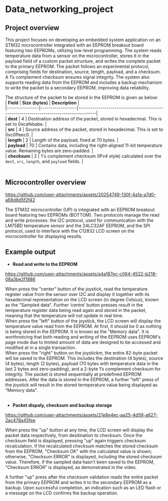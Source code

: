 # Data_networking_project

## Project overview
This project focuses on developing an embedded system application on an STM32 microcontroller integrated with an EEPROM breakout board featuring two EEPROMs, utilizing low-level programming. The system reads temperature data from a sensor on the microcontroller, stores it in the payload field of a custom packet structure, and writes the complete packet to the primary EEPROM. The packet follows an experimental protocol, comprising fields for destination, source, length, payload, and a checksum. A 1’s complement checksum ensures signal integrity. The system also supports reading data from the EEPROM and includes a backup mechanism to write the packet to a secondary EEPROM, improving data reliability.  

The structure of the packet to be stored in the EEPROM is given as below:  
| **Field**      | **Size (bytes)** | **Description**                                                                       |  
|----------------|------------------|---------------------------------------------------------------------------------------|  
| **dest**       | 4                | Destination address of the packet, stored in hexadecimal. This is set to 0xcafebabe.  |  
| **src**        | 4                | Source address of the packet, stored in hexadecimal. This is set to 0xc0ffeec0.       |  
| **length**     | 2                | Length of the payload, fixed at 70 bytes.                                             |  
| **payload**    | 70               | Contains data, including the right-aligned 11-bit temperature value. Remaining bytes are zero-padded. |  
| **checksum**   | 2                | 1's complement checksum (IPv4 style) calculated over the `dest`, `src`, `length`, and `payload` fields. |  
<br/>

## Microcontroller overview

https://github.com/user-attachments/assets/20254749-130f-4a1a-a7d0-a68d8d5f2f42

The STM32 microcontroller (UP) is integrated with an EEPROM breakout board featuring two EEPROMs (BOTTOM). Two protocols manage the read and write processes: the I2C protocol, used for communication with the LM75BD temperature sensor and the 24LC32AF EEPROM, and the SPI protocol, used to interface with the C12832 LCD screen on the microcontroller for displaying results.

## Example output

- **Read and write to the EEPROM**

https://github.com/user-attachments/assets/a4a187ec-c064-4522-b218-08a3be2f1886

When press the "center" button of the joystick, read the temperature register value from the sensor over I2C and display it together with its hexadecimal representation on the LCD screen (in degree Celsius), known as the "Sampled data". Further ‘centre’ button presses result in the temperature register data being read again and stored in the packet, meaning that the temperature will not update in real time.
<br/>
When press the "left" button of the joystick, the LCD screen will display the temperature value read from the EEPROM. At first, it should be 0 as nothing is being stored in the EEPROM. It is known as the "Memory data". It is worthnotcing that both reading and writing of the EEPROM uses EEPROM's page mode due to limited amount of data are designed to be accessed and modified at in a single transaction.
<br/>
When press the "right" button on the joystickm, the entire 82-byte packet will be saved to the EEPROM. This includes the destination (4 bytes), source (4 bytes), length (2 bytes), payload (70 bytes with temperature data in the last 2 bytes and zero-padding), and a 2-byte 1’s complement checksum for integrity. The packet is stored sequentially at predefined EEPROM addresses. After the data is stored in the EEPROM, a further "left" press of the joystick will result in the stored termperature value being displayed as "Memory data".
<br/>
<br/>  
- **Packet dispaly, checksum and backup storage**
  
https://github.com/user-attachments/assets/21e8e4ec-aa25-4d59-a627-2ac478a45fee

When press the "up" button at any time, the LCD screen will display the packet data respectively, from desitination to checksum. Once the checksum field is displayed, pressing "up" again triggers checksum recalculation. If the recalculated checksum matches the stored checksum from the EEPROM, "Checksum OK" with the calculated value is shown; otherwise, "Checksum ERROR" is displayed, including the stored checksum value. Therefore, if the sampled data hasn't been saved to the EEPROM, "Checksum ERROR" is displayed, as demonstrated in the video. 

A further "up" press after the checksum validation reads the entire packet from the primary EEPROM and writes it to the secondary EEPROM as a backup. Upon successful completion, an indication such as an LED flash or a message on the LCD confirms the backup operation.
